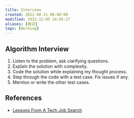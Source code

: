 ```yaml
---
title: Interview
created: 2022-08-21 08:00:00
modified: 2022-12-05 14:05:27
aliases: [面试]
tags: [Working]
---
```


## Algorithm Interview

1.  Listen to the problem, ask clarifying questions.
2.  Explain the solution with complexity.
3.  Code the solution while explaining my thought process.
4.  Step through the code with a test case. Fix issues if any.
5.  Mention or write the other test cases.

## References

- [Lessons From A Tech Job Search](https://blog.nindalf.com/posts/tech-interview/)
